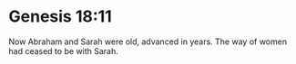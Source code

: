 # Genesis 18:11

Now Abraham and Sarah were old, advanced in years. The way of women had ceased to be with Sarah.
